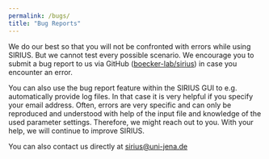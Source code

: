 ```yaml
---
permalink: /bugs/
title: "Bug Reports"
---
```


We do our best so that you will not be confronted with errors while
using SIRIUS. But we cannot test every possible scenario. We encourage
you to submit a bug report to us via GitHub ([boecker-lab/sirius](https://github.com/boecker-lab/sirius/issues)) 
in case you encounter an error.  


You can also use the bug report feature within the SIRIUS GUI to e.g. automatically provide
log files.
In that case it is very helpful if you specify your email address. 
Often, errors are very specific and can only be reproduced and understood with help of the
input file and knowledge of the used parameter settings. Therefore, we
might reach out to you. With your help, we will continue to improve
SIRIUS.

You can also contact us directly at [sirius@uni-jena.de](sirius@uni-jena.de)
